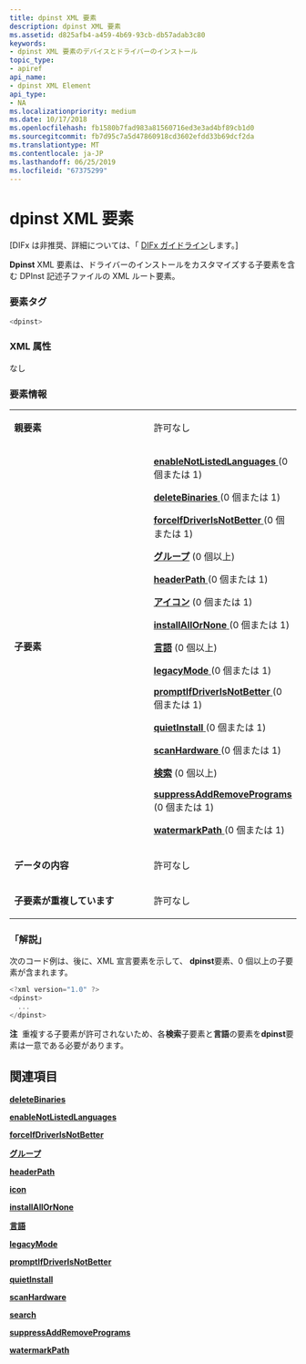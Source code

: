 ```yaml
---
title: dpinst XML 要素
description: dpinst XML 要素
ms.assetid: d825afb4-a459-4b69-93cb-db57adab3c80
keywords:
- dpinst XML 要素のデバイスとドライバーのインストール
topic_type:
- apiref
api_name:
- dpinst XML Element
api_type:
- NA
ms.localizationpriority: medium
ms.date: 10/17/2018
ms.openlocfilehash: fb1580b7fad983a81560716ed3e3ad4bf89cb1d0
ms.sourcegitcommit: fb7d95c7a5d47860918cd3602efdd33b69dcf2da
ms.translationtype: MT
ms.contentlocale: ja-JP
ms.lasthandoff: 06/25/2019
ms.locfileid: "67375299"
---
```

# <a name="dpinst-xml-element"></a>dpinst XML 要素


\[DIFx は非推奨、詳細については、「 [DIFx ガイドライン](https://docs.microsoft.com/windows-hardware/drivers/install/difx-guidelines)します。\]

**Dpinst** XML 要素は、ドライバーのインストールをカスタマイズする子要素を含む DPInst 記述子ファイルの XML ルート要素。

### <a name="element-tag"></a>要素タグ

```cpp
<dpinst>
```

### <a name="xml-attributes"></a>XML 属性

なし

### <a name="element-information"></a>要素情報

<table>
<colgroup>
<col width="50%" />
<col width="50%" />
</colgroup>
<tbody>
<tr class="odd">
<td align="left"><p><strong>親要素</strong></p></td>
<td align="left"><p>許可なし</p></td>
</tr>
<tr class="even">
<td align="left"><p><strong>子要素</strong></p></td>
<td align="left"><p><a href="enablenotlistedlanguages-xml-element.md" data-raw-source="[&lt;strong&gt;enableNotListedLanguages&lt;/strong&gt;](enablenotlistedlanguages-xml-element.md)"><strong>enableNotListedLanguages</strong> </a> (0 個または 1)</p>
<p><a href="deletebinaries-xml-element.md" data-raw-source="[&lt;strong&gt;deleteBinaries&lt;/strong&gt;](deletebinaries-xml-element.md)"><strong>deleteBinaries</strong> </a> (0 個または 1)</p>
<p><a href="forceifdriverisnotbetter-xml-element.md" data-raw-source="[&lt;strong&gt;forceIfDriverIsNotBetter&lt;/strong&gt;](forceifdriverisnotbetter-xml-element.md)"><strong>forceIfDriverIsNotBetter</strong> </a> (0 個または 1)</p>
<p><a href="group-xml-element.md" data-raw-source="[&lt;strong&gt;group&lt;/strong&gt;](group-xml-element.md)"><strong>グループ</strong></a> (0 個以上)</p>
<p><a href="headerpath-xml-element.md" data-raw-source="[&lt;strong&gt;headerPath&lt;/strong&gt;](headerpath-xml-element.md)"><strong>headerPath</strong> </a> (0 個または 1)</p>
<p><a href="icon-xml-element.md" data-raw-source="[&lt;strong&gt;icon&lt;/strong&gt;](icon-xml-element.md)"><strong>アイコン</strong></a> (0 個または 1)</p>
<p><a href="installallornone-xml-element.md" data-raw-source="[&lt;strong&gt;installAllOrNone&lt;/strong&gt;](installallornone-xml-element.md)"><strong>installAllOrNone</strong> </a> (0 個または 1)</p>
<p><a href="language-xml-element.md" data-raw-source="[&lt;strong&gt;language&lt;/strong&gt;](language-xml-element.md)"><strong>言語</strong></a> (0 個以上)</p>
<p><a href="legacymode-xml-element.md" data-raw-source="[&lt;strong&gt;legacyMode&lt;/strong&gt;](legacymode-xml-element.md)"><strong>legacyMode</strong> </a> (0 個または 1)</p>
<p><a href="promptifdriverisnotbetter-xml-element.md" data-raw-source="[&lt;strong&gt;promptIfDriverIsNotBetter&lt;/strong&gt;](promptifdriverisnotbetter-xml-element.md)"><strong>promptIfDriverIsNotBetter</strong> </a> (0 個または 1)</p>
<p><a href="quietinstall-xml-element.md" data-raw-source="[&lt;strong&gt;quietInstall&lt;/strong&gt;](quietinstall-xml-element.md)"><strong>quietInstall</strong> </a> (0 個または 1)</p>
<p><a href="scanhardware-xml-element.md" data-raw-source="[&lt;strong&gt;scanHardware&lt;/strong&gt;](scanhardware-xml-element.md)"><strong>scanHardware</strong> </a> (0 個または 1)</p>
<p><a href="search-xml-element.md" data-raw-source="[&lt;strong&gt;search&lt;/strong&gt;](search-xml-element.md)"><strong>検索</strong></a> (0 個以上)</p>
<p><a href="suppressaddremoveprograms-xml-element.md" data-raw-source="[&lt;strong&gt;suppressAddRemovePrograms&lt;/strong&gt;](suppressaddremoveprograms-xml-element.md)"><strong>suppressAddRemovePrograms</strong> </a> (0 個または 1)</p>
<p><a href="watermarkpath-xml-element.md" data-raw-source="[&lt;strong&gt;watermarkPath&lt;/strong&gt;](watermarkpath-xml-element.md)"><strong>watermarkPath</strong> </a> (0 個または 1)</p></td>
</tr>
<tr class="odd">
<td align="left"><p><strong>データの内容</strong></p></td>
<td align="left"><p>許可なし</p></td>
</tr>
<tr class="even">
<td align="left"><p><strong>子要素が重複しています</strong></p></td>
<td align="left"><p>許可なし</p></td>
</tr>
</tbody>
</table>

 

### <a href="" id="comments"></a>「解説」

次のコード例は、後に、XML 宣言要素を示して、 **dpinst**要素、0 個以上の子要素が含まれます。

```cpp
<?xml version="1.0" ?>
<dpinst>
  ...
</dpinst>
```

**注**  重複する子要素が許可されないため、各**検索**子要素と**言語**の要素を**dpinst**要素は一意である必要があります。

 

## <a name="see-also"></a>関連項目


[**deleteBinaries**](deletebinaries-xml-element.md)

[**enableNotListedLanguages**](enablenotlistedlanguages-xml-element.md)

[**forceIfDriverIsNotBetter**](forceifdriverisnotbetter-xml-element.md)

[**グループ**](group-xml-element.md)

[**headerPath**](headerpath-xml-element.md)

[**icon**](icon-xml-element.md)

[**installAllOrNone**](installallornone-xml-element.md)

[**言語**](language-xml-element.md)

[**legacyMode**](legacymode-xml-element.md)

[**promptIfDriverIsNotBetter**](promptifdriverisnotbetter-xml-element.md)

[**quietInstall**](quietinstall-xml-element.md)

[**scanHardware**](scanhardware-xml-element.md)

[**search**](search-xml-element.md)

[**suppressAddRemovePrograms**](suppressaddremoveprograms-xml-element.md)

[**watermarkPath**](watermarkpath-xml-element.md)

 

 






